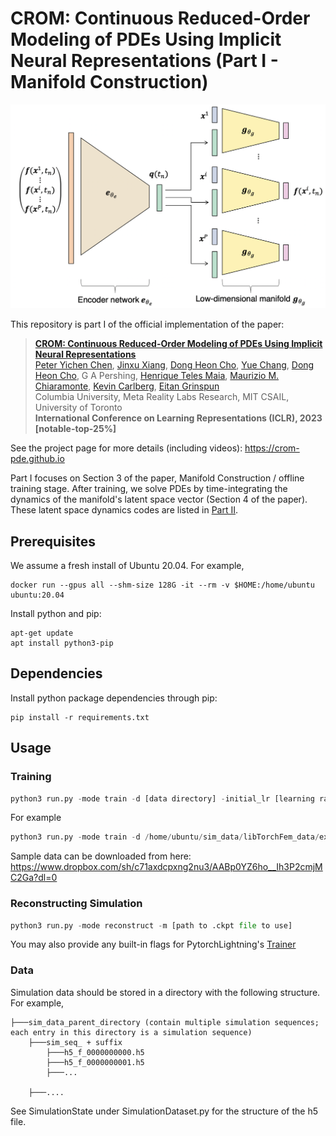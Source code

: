 # CROM: Continuous Reduced-Order Modeling of PDEs Using Implicit Neural Representations (Part I - Manifold Construction)

<p align="center">
<img src="teaser/training.png"  width="640"/>
</p>

This repository is part I of the official implementation of the paper:

> **[CROM: Continuous Reduced-Order Modeling of PDEs Using Implicit Neural Representations](https://arxiv.org/abs/2206.02607)**  
> [Peter Yichen Chen](https://peterchencyc.com), [Jinxu Xiang](https://www.linkedin.com/in/jinxu-xiang-0862631a2), [Dong Heon Cho](https://www.linkedin.com/in/david-cho-003285131), [Yue Chang](https://changy1506.github.io), [Dong Heon Cho](https://www.linkedin.com/in/david-cho-003285131), G A Pershing, [Henrique Teles Maia](https://henriquetmaia.github.io), [Maurizio M. Chiaramonte](https://www.linkedin.com/in/maurizio-chiaramonte-03779762), [Kevin Carlberg](https://kevintcarlberg.net), [Eitan Grinspun](https://www.dgp.toronto.edu/~eitan/)  
> Columbia University, Meta Reality Labs Research, MIT CSAIL, University of Toronto\
> **International Conference on Learning Representations (ICLR), 2023 [notable-top-25%]**

See the project page for more details (including videos): https://crom-pde.github.io

Part I focuses on Section 3 of the paper, Manifold Construction / offline training stage. After training, we solve PDEs by time-integrating the dynamics of the manifold's latent space vector (Section 4 of the paper). These latent space dynamics codes are listed in [Part II](https://github.com/peterchencyc/CROM_online_deployment).


## Prerequisites
We assume a fresh install of Ubuntu 20.04. For example,

```
docker run --gpus all --shm-size 128G -it --rm -v $HOME:/home/ubuntu ubuntu:20.04
```

Install python and pip:
```
apt-get update
apt install python3-pip
```

## Dependencies
Install python package dependencies through pip:

```
pip install -r requirements.txt
```

## Usage

### Training

```python
python3 run.py -mode train -d [data directory] -initial_lr [learning rate constant] -epo [epoch sequence] -lr [learning rate scaling sequence] -batch_size [batch size] -lbl [label length] -scale_mlp [network width scale] -ks [kernel size] -strides [stride size] [-siren_dec] [-dec_omega_0 [decoder siren omega]] [-siren_enc] [-enc_omega_0 [encoder siren omega]] 
```

For example 

```python
python3 run.py -mode train -d /home/ubuntu/sim_data/libTorchFem_data/extreme_pig/test_tension011_pig_long_l-0.01_p2d -lbl 6 -lr 10 5 2 1 0.5 0.2 -epo 3000 3000 3000 3000 3000 1000 -batch_size 16 -scale_mlp 20 --gpus 1
```
Sample data can be downloaded from here: https://www.dropbox.com/sh/c71axdcpxng2nu3/AABp0YZ6ho__Ih3P2cmjMC2Ga?dl=0

### Reconstructing Simulation

```python
python3 run.py -mode reconstruct -m [path to .ckpt file to use]
```

You may also provide any built-in flags for PytorchLightning's [Trainer](https://pytorch-lightning.readthedocs.io/en/stable/common/trainer.html#trainer-flags)

### Data 
Simulation data should be stored in a directory with the following structure. 
For example, 
```
├───sim_data_parent_directory (contain multiple simulation sequences; each entry in this directory is a simulation sequence)
    ├───sim_seq_ + suffix
        ├───h5_f_0000000000.h5
        ├───h5_f_0000000001.h5
        ├───...
        
    ├───....
```
See SimulationState under SimulationDataset.py for the structure of the h5 file.
